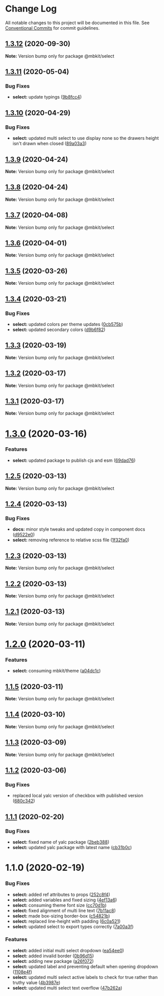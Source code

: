 # Change Log

All notable changes to this project will be documented in this file.
See [Conventional Commits](https://conventionalcommits.org) for commit guidelines.

## [1.3.12](https://github.com/mindbody/mbkit/compare/@mbkit/select@1.3.11...@mbkit/select@1.3.12) (2020-09-30)

**Note:** Version bump only for package @mbkit/select





## [1.3.11](https://github.com/mindbody/design-system/compare/@mbkit/select@1.3.10...@mbkit/select@1.3.11) (2020-05-04)


### Bug Fixes

* **select:** update typings ([9b8fcc4](https://github.com/mindbody/design-system/commit/9b8fcc420a6ac3819bab6cf798a83101c3859a1b))





## [1.3.10](https://github.com/mindbody/design-system/compare/@mbkit/select@1.3.9...@mbkit/select@1.3.10) (2020-04-29)


### Bug Fixes

* **select:** updated multi select to use display none so the drawers height isn't drawn when closed ([89a03a3](https://github.com/mindbody/design-system/commit/89a03a31a26c35443c84493a83f62fda1d8798f9))





## [1.3.9](https://github.com/mindbody/design-system/compare/@mbkit/select@1.3.7...@mbkit/select@1.3.9) (2020-04-24)

**Note:** Version bump only for package @mbkit/select





## [1.3.8](https://github.com/mindbody/design-system/compare/@mbkit/select@1.3.7...@mbkit/select@1.3.8) (2020-04-24)

**Note:** Version bump only for package @mbkit/select





## [1.3.7](https://github.com/mindbody/mbkit/compare/@mbkit/select@1.3.6...@mbkit/select@1.3.7) (2020-04-08)

**Note:** Version bump only for package @mbkit/select





## [1.3.6](https://github.com/mindbody/design-system/compare/@mbkit/select@1.3.5...@mbkit/select@1.3.6) (2020-04-01)

**Note:** Version bump only for package @mbkit/select





## [1.3.5](https://github.com/mindbody/design-system/compare/@mbkit/select@1.3.4...@mbkit/select@1.3.5) (2020-03-26)

**Note:** Version bump only for package @mbkit/select





## [1.3.4](https://github.com/mindbody/design-system/compare/@mbkit/select@1.3.3...@mbkit/select@1.3.4) (2020-03-21)


### Bug Fixes

* **select:** updated colors per theme updates ([0cb575b](https://github.com/mindbody/design-system/commit/0cb575b3a2633566464d535d8264e9bce8de89d8))
* **select:** updated secondary colors ([d9b6f82](https://github.com/mindbody/design-system/commit/d9b6f829a281d866a342750b4273801ddb2b82d5))





## [1.3.3](https://github.com/mindbody/design-system/compare/@mbkit/select@1.3.2...@mbkit/select@1.3.3) (2020-03-19)

**Note:** Version bump only for package @mbkit/select





## [1.3.2](https://github.com/mindbody/mbkit/compare/@mbkit/select@1.3.1...@mbkit/select@1.3.2) (2020-03-17)

**Note:** Version bump only for package @mbkit/select





## [1.3.1](https://github.com/mindbody/design-system/compare/@mbkit/select@1.3.0...@mbkit/select@1.3.1) (2020-03-17)

**Note:** Version bump only for package @mbkit/select





# [1.3.0](https://github.com/mindbody/design-system/compare/@mbkit/select@1.2.5...@mbkit/select@1.3.0) (2020-03-16)


### Features

* **select:** updated package to publish cjs and esm ([69dad76](https://github.com/mindbody/design-system/commit/69dad76ab2b7d0fe20dfd2552fc87bd3acb833b7))





## [1.2.5](https://github.com/mindbody/design-system/compare/@mbkit/select@1.2.4...@mbkit/select@1.2.5) (2020-03-13)

**Note:** Version bump only for package @mbkit/select





## [1.2.4](https://github.com/mindbody/design-system/compare/@mbkit/select@1.2.3...@mbkit/select@1.2.4) (2020-03-13)


### Bug Fixes

* **docs:** minor style tweaks and updated copy in component docs ([d9522e0](https://github.com/mindbody/design-system/commit/d9522e0f1470800e3103793208e24a84739a5888))
* **select:** removing reference to relative scss file ([1f32fa0](https://github.com/mindbody/design-system/commit/1f32fa0d5b0d5bdecc677832e68751a9741b6adc))





## [1.2.3](https://github.com/mindbody/design-system/compare/@mbkit/select@1.2.2...@mbkit/select@1.2.3) (2020-03-13)

**Note:** Version bump only for package @mbkit/select





## [1.2.2](https://github.com/mindbody/design-system/compare/@mbkit/select@1.2.1...@mbkit/select@1.2.2) (2020-03-13)

**Note:** Version bump only for package @mbkit/select





## [1.2.1](https://github.com/mindbody/design-system/compare/@mbkit/select@1.2.0...@mbkit/select@1.2.1) (2020-03-13)

**Note:** Version bump only for package @mbkit/select





# [1.2.0](https://github.com/mindbody/design-system/compare/@mbkit/select@1.1.5...@mbkit/select@1.2.0) (2020-03-11)


### Features

* **select:** consuming mbkit/theme ([a04dc1c](https://github.com/mindbody/design-system/commit/a04dc1c136a56b54acb5818ae244f16b4c7b999a))





## [1.1.5](https://github.com/mindbody/design-system/compare/@mbkit/select@1.1.4...@mbkit/select@1.1.5) (2020-03-11)

**Note:** Version bump only for package @mbkit/select





## [1.1.4](https://github.com/mindbody/design-system/compare/@mbkit/select@1.1.3...@mbkit/select@1.1.4) (2020-03-10)

**Note:** Version bump only for package @mbkit/select





## [1.1.3](https://github.com/mindbody/design-system/compare/@mbkit/select@1.1.2...@mbkit/select@1.1.3) (2020-03-09)

**Note:** Version bump only for package @mbkit/select





## [1.1.2](https://github.com/mindbody/design-system/compare/@mbkit/select@1.1.1...@mbkit/select@1.1.2) (2020-03-06)


### Bug Fixes

* replaced local yalc version of checkbox with published version ([680c342](https://github.com/mindbody/design-system/commit/680c34272f3eb1aa086644e8b3d89ab140cb0032))





## [1.1.1](https://github.com/mindbody/design-system/compare/@mbkit/select@1.1.0...@mbkit/select@1.1.1) (2020-02-20)


### Bug Fixes

* **select:** fixed name of yalc package ([2beb388](https://github.com/mindbody/design-system/commit/2beb3880e61abdef710c5c9e4f8fca0d9c0b2734))
* **select:** updated yalc package with latest name ([cb31b0c](https://github.com/mindbody/design-system/commit/cb31b0c5f5ca1dc94fdb3b5483a478ccbd46f706))





# 1.1.0 (2020-02-19)


### Bug Fixes

* **select:** added ref attributes to props ([252c8f4](https://github.com/mindbody/design-system/commit/252c8f4700a3f5a0a033cb81de3dd68633b2102c))
* **select:** added variables and fixed sizing ([4ef13a6](https://github.com/mindbody/design-system/commit/4ef13a6587bb39ef47c68e58001af6b6a3877daf))
* **select:** consuming theme font size ([cc70d1b](https://github.com/mindbody/design-system/commit/cc70d1b7ce5ba80b9a7c9b0aba7de3dc788a81ca))
* **select:** fixed alignment of multi line text ([7b11ac8](https://github.com/mindbody/design-system/commit/7b11ac82685081002ac2111cac842b5b8abcb6da))
* **select:** made box-sizing border-box ([c54821b](https://github.com/mindbody/design-system/commit/c54821bc21ab7e4addeb8a13fbe9d73aaef62cdc))
* **select:** replaced line-height with padding ([6c0a521](https://github.com/mindbody/design-system/commit/6c0a5211e2d09833e2c903660d15d00fdcc080b3))
* **select:** updated select to export types correctly ([7a00a3f](https://github.com/mindbody/design-system/commit/7a00a3f4e8ff9a91e297a949cddb5c8144f3e9a8))


### Features

* **select:** added initial multi select dropdown ([ea54ee0](https://github.com/mindbody/design-system/commit/ea54ee0ad3336b17d710bb25ea68ed3b29f0cf4c))
* **select:** added invalid border ([0b96d15](https://github.com/mindbody/design-system/commit/0b96d15ed5c1244fe9e08f4846ef98b9411a7bb7))
* **select:** adding new package ([a26f072](https://github.com/mindbody/design-system/commit/a26f072a996267315eb3676fa6394d2ef859e1c3))
* **select:** updated label and preventing default when opening dropdown ([1108e4f](https://github.com/mindbody/design-system/commit/1108e4f1bd8ba046c2d35cb687b7dfe8971915e2))
* **select:** updated multi select active labels to check for true rather than truthy value ([4b3987e](https://github.com/mindbody/design-system/commit/4b3987ec6610a1fa046d547e64a621c51aa8df7b))
* **select:** updated multi select text overflow ([47b262a](https://github.com/mindbody/design-system/commit/47b262ad0dd78ea5d172a8be95a34a8fb243db6b))

